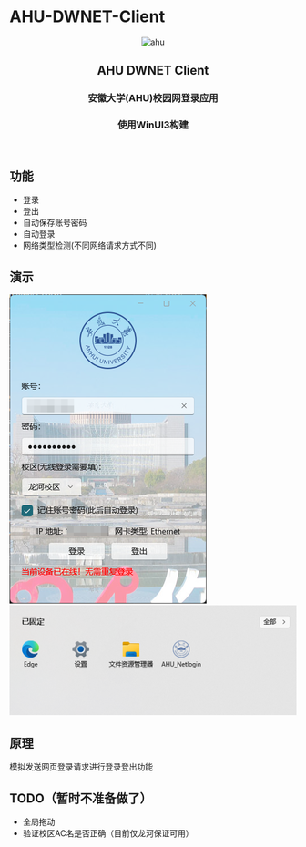 # AHU-DWNET-Client
<p align="center">
<img src="https://github.com/MoeclubM/AHU-DWNET-Client/blob/main/Assets/logo.png?raw=true" width="200" alt="ahu"/>
</p>
<h2 align="center">AHU DWNET Client</h2>
<h3 align="center">安徽大学(AHU)校园网登录应用</h3>
<h3 align="center">使用WinUI3构建</h3>
<p align="center">
<img src="https://img.shields.io/github/v/release/MoeclubM/AHU-DWNET-Client" alt="">
<img src="https://img.shields.io/github/issues/MoeclubM/AHU-DWNET-Client?color=rgb%2877%20199%20166%29" alt="">
<img src="https://img.shields.io/github/downloads/MoeclubM/AHU-DWNET-Client/total?color=ea8f14&label=users" alt="">
<img src="https://img.shields.io/github/license/MoeclubM/AHU-DWNET-Client" alt="">
</p>


##  功能
- 登录
- 登出
- 自动保存账号密码
- 自动登录
- 网络类型检测(不同网络请求方式不同)

##  演示

![alt text](/readmeassets/244d1dda96903067f8db324581d4254d.png)
![alt text](/readmeassets/{68D2FD9D-4615-48AC-B717-BE2A7A08AC62}.png)

## 原理
模拟发送网页登录请求进行登录登出功能

## TODO（暂时不准备做了）
- 全局拖动
- 验证校区AC名是否正确（目前仅龙河保证可用）
